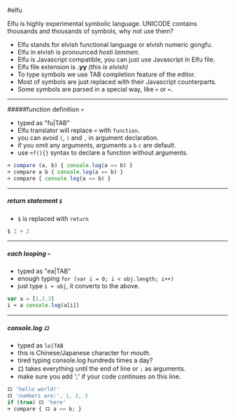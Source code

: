 #elfu

Elfu is highly experimental symbolic language. UNICODE contains thousands and thousands of symbols, why not use them?

- Elfu stands for elvish functional language or elvish numeric gongfu.
- Elfu in elvish is pronounced *hosti lammen*.
- Elfu is Javascript compatible, you can just use Javascript in Elfu file.
- Elfu file extension is **.yy** *(this is elvish)*
- To type symbols we use TAB completion feature of the editor.
- Most of symbols are just replaced with their Javascript counterparts.
- Some symbols are parsed in a special way, like `➮` or `⬌`.

---
#####function definition `➮`
- typed as "fu|TAB"
- Elfu translator will replace `➮` with `function`. 
- you can avoid `(`, `)` and `,` in argument declaration.
- if you omit any arguments, arguments `a` `b` `c` are default.
- use `➮f(){}` syntax to declare a function without arguments.

```javascript
➮ compare (a, b) { console.log(a == b) }
➮ compare a b { console.log(a == b) }
➮ compare { console.log(a == b) }
```

---
##### return statement `$`
 - `$` is replaced with `return`

```javascript
$ 2 + 2
```

---
##### each looping `⬌`
 - typed as "ea|TAB"
 - enough typing `for (var i = 0; i < obj.length; i++)`
 - just type `i ⬌ obj`, it converts to the above.

```javascript
var a = [1,2,3]
i ⬌ a console.log(a[i])
```

---
##### console.log `ロ`
 - typed as `lo|TAB`
 - this is Chinese/Japanese character for *mouth*.
 - tired typing console.log hundreds times a day?
 - ロ takes everything until the end of line or `;` as arguments.
 - make sure you add ';' if your code continues on this line.

```javascript
ロ 'hello world!'
ロ 'numbers are:', 1, 2, 3
if (true) ロ 'here'
➮ compare { ロ a == b; }
```

